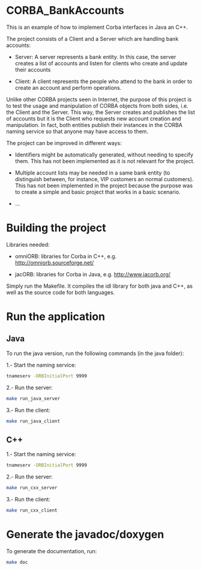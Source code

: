 # CORBA_BankAccounts
This is an example of how to implement Corba interfaces in Java an C++.

The project consists of a Client and a Server which are handling bank accounts:

- Server: A server represents a bank entity. In this case, the server creates a list of accounts and listen for clients who create and update their accounts

- Client: A client represents the people who attend to the bank in order to create an account and perform operations.

Unlike other CORBA projects seen in Internet, the purpose of this project is to test the usage and manipulation of CORBA objects from both sides, i.e. the Client and the Server. This way, the Server creates and publishes the list of accounts but it is the Client who requests new account creation and manipulation. In fact, both entities publish their instances in the CORBA naming service so that anyone may have access to them.

The project can be improved in different ways:

* Identifiers might be automatically generated, without needing to specify them. This has not been implemented as it is not relevant for the project.

* Multiple account lists may be needed in a same bank entity (to distinguish between, for instance, VIP customers an normal customers). This has not been implemented in the project because the purpose was to create a simple and basic project that works in a basic scenario.

* ... 

# Building the project
Libraries needed:

- omniORB: libraries for Corba in C++, e.g. <http://omniorb.sourceforge.net/>

- jacORB: libraries for Corba in Java, e.g. <http://www.jacorb.org/>

Simply run the Makefile. It compiles the idl library for both java and C++, as well as the source code for both languages.

# Run the application

## Java

To run the java version, run the following commands (in the java folder):

1.- Start the naming service:

````bash
tnameserv -ORBInitialPort 9999
````

2.- Run the server:

````bash
make run_java_server
````

3.- Run the client:

````bash
make run_java_client
````

## C++

1.- Start the naming service:

````bash
tnameserv -ORBInitialPort 9999
````

2.- Run the server:

````bash
make run_cxx_server
````

3.- Run the client:

````bash
make run_cxx_client
````

# Generate the javadoc/doxygen

To generate the documentation, run:

 ````bash
 make doc
 ````
